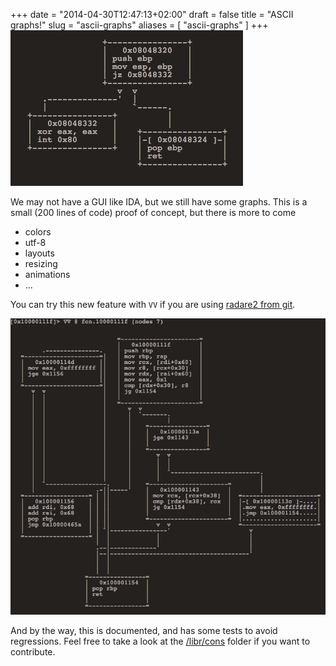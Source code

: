+++
date = "2014-04-30T12:47:13+02:00"
draft = false
title = "ASCII graphs!"
slug = "ascii-graphs"
aliases = [
	"ascii-graphs"
]
+++
![graph](/images/Screenshot-2014-04-29-01-51-31.png)

We may not have a GUI like IDA, but we still have some graphs. This is a small (200 lines of code) proof of concept, but there is more to come

- colors
- utf-8
- layouts
- resizing
- animations
- ...

You can try this new feature with `VV` if you are using [radare2 from git]( https://github.com/radare/radare2/ ).

![better graph](/images/BmWvHyyIcAAoIfo-png-large.png)

And by the way, this is documented, and has some  tests to avoid regressions. Feel free to take a look at the [/libr/cons]( https://github.com/radare/radare2/tree/master/libr/cons ) folder if you want to contribute.